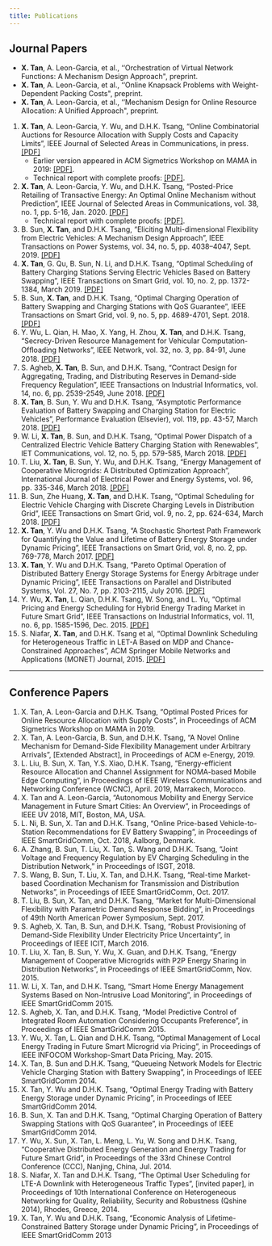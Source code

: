 ```yaml
---
title: Publications
---
```


## Journal Papers

 - **X. Tan**, A. Leon-Garcia, et al., ‘‘Orchestration of Virtual Network Functions: A Mechanism Design Approach", preprint.
 - **X. Tan**, A. Leon-Garcia, et al., ‘‘Online Knapsack Problems with Weight-Dependent Packing Costs", preprint.
 - **X. Tan**, A. Leon-Garcia, et al., ‘‘Mechanism Design for Online Resource Allocation: A Unified Approach", preprint.

1. **X. Tan**, A. Leon-Garcia, Y. Wu, and D.H.K. Tsang, “Online Combinatorial Auctions for Resource Allocation with Supply Costs and Capacity Limits”, IEEE Journal of Selected Areas in Communications, in press. [[PDF]](/documents/)
    - Earlier version appeared in ACM Sigmetrics Workshop on MAMA in 2019: [[PDF]](/documents/).
    - Technical report with complete proofs: [[PDF]](/documents/). 
1. **X. Tan**, A. Leon-Garcia, Y. Wu, and D.H.K. Tsang, “Posted-Price Retailing of Transactive Energy: An Optimal Online Mechanism without Prediction”, IEEE Journal of Selected Areas in Communications, vol. 38, no. 1, pp. 5-16, Jan. 2020. [[PDF]](/documents/)
    - Technical report with complete proofs: [[PDF]](/documents/).
1. B. Sun, **X. Tan**, and D.H.K. Tsang, “Eliciting Multi-dimensional Flexibility from Electric Vehicles: A Mechanism Design Approach”, IEEE Transactions on Power Systems, vol. 34, no. 5, pp. 4038–4047, Sept. 2019. [[PDF]](/documents/)
1. **X. Tan**, G. Qu, B. Sun, N. Li, and D.H.K. Tsang, “Optimal Scheduling of Battery Charging Stations Serving Electric Vehicles Based on Battery Swapping”, IEEE Transactions on Smart Grid, vol. 10, no. 2, pp. 1372-1384, March 2019. [[PDF]](/documents/)
1. B. Sun, **X. Tan**, and D.H.K. Tsang, “Optimal Charging Operation of Battery Swapping and Charging Stations with QoS Guarantee”, IEEE Transactions on Smart Grid, vol. 9, no. 5, pp. 4689-4701, Sept. 2018. [[PDF]](/documents/)
1. Y. Wu, L. Qian, H. Mao, X. Yang, H. Zhou, **X. Tan**, and D.H.K. Tsang, “Secrecy-Driven Resource Management for Vehicular Computation-Ofﬂoading Networks”, IEEE Network, vol. 32, no. 3, pp. 84-91, June 2018. [[PDF]](/documents/)
1. S. Agheb, **X. Tan**, B. Sun, and D.H.K. Tsang, “Contract Design for Aggregating, Trading, and Distributing Reserves in Demand-side Frequency Regulation”, IEEE Transactions on Industrial Informatics, vol. 14, no. 6, pp. 2539-2549, June 2018. [[PDF]](/documents/)
1. **X. Tan**, B. Sun, Y. Wu and D.H.K. Tsang, “Asymptotic Performance Evaluation of Battery Swapping and Charging Station for Electric Vehicles”, Performance Evaluation (Elsevier), vol. 119, pp. 43-57, March 2018. [[PDF]](/documents/)
1. W. Li, **X. Tan**, B. Sun, and D.H.K. Tsang, “Optimal Power Dispatch of a Centralized Electric Vehicle Battery Charging Station with Renewables”, IET Communications, vol. 12, no. 5, pp. 579-585, March 2018. [[PDF]](/documents/)
1. T. Liu, **X. Tan**, B. Sun, Y. Wu, and D.H.K. Tsang, “Energy Management of Cooperative Microgrids: A Distributed Optimization Approach”, International Journal of Electrical Power and Energy Systems, vol. 96, pp. 335-346, March 2018. [[PDF]](/documents/)
1. B. Sun, Zhe Huang, **X. Tan**, and D.H.K. Tsang, “Optimal Scheduling for Electric Vehicle Charging with Discrete Charging Levels in Distribution Grid”, IEEE Transactions on Smart Grid, vol. 9, no. 2, pp. 624-634, March 2018. [[PDF]](/documents/)
1. **X. Tan**, Y. Wu and D.H.K. Tsang, “A Stochastic Shortest Path Framework for Quantifying the Value and Lifetime of Battery Energy Storage under Dynamic Pricing”, IEEE Transactions on Smart Grid, vol. 8, no. 2, pp. 769-778, March 2017. [[PDF]](/documents/)
1. **X. Tan**, Y. Wu and D.H.K. Tsang, “Pareto Optimal Operation of Distributed Battery Energy Storage Systems for Energy Arbitrage under Dynamic Pricing”, IEEE Transactions on Parallel and Distributed Systems, Vol. 27, No. 7, pp. 2103-2115, July 2016. [[PDF]](/documents/)
1. Y. Wu, **X. Tan**, L. Qian, D.H.K. Tsang, W. Song, and L. Yu, “Optimal Pricing and Energy Scheduling for Hybrid Energy Trading Market in Future Smart Grid”, IEEE Transactions on Industrial Informatics, vol. 11, no. 6, pp. 1585-1596, Dec. 2015. [[PDF]](/documents/)
1. S. Niafar, **X. Tan**, and D.H.K. Tsang et al, “Optimal Downlink Scheduling for Heterogeneous Traffic in LET-A Based on MDP and Chance-Constrained Approaches”, ACM Springer Mobile Networks and Applications (MONET) Journal, 2015. [[PDF]](/documents/)


--- 
## Conference Papers
1. X. Tan, A. Leon-Garcia and D.H.K. Tsang, “Optimal Posted Prices for Online Resource Allocation with Supply Costs”, in Proceedings of ACM Sigmetrics Workshop on MAMA in 2019.
1. X. Tan, A. Leon-Garcia, B. Sun, and D.H.K. Tsang, “A Novel Online Mechanism for Demand-Side Flexibility Management under Arbitrary Arrivals”, [Extended Abstract], in Proceedings of ACM e-Energy, 2019.
1. L. Liu, B. Sun, X. Tan, Y.S. Xiao, D.H.K. Tsang, “Energy-efficient Resource Allocation and Channel Assignment for NOMA-based Mobile Edge Computing”, in Proceedings of IEEE Wireless Communications and Networking Conference (WCNC), April. 2019, Marrakech, Morocco.
1. X. Tan and A. Leon-Garcia, “Autonomous Mobility and Energy Service Management in Future Smart Cities: An Overview”, in Proceedings of IEEE UV 2018, MIT, Boston, MA, USA.
1. L. Ni, B. Sun, X. Tan and D.H.K. Tsang, “Online Price-based Vehicle-to-Station Recommendations for EV Battery Swapping”, in Proceedings of IEEE SmartGridComm, Oct. 2018, Aalborg, Denmark.
1. A. Zhang, B. Sun, T. Liu, X. Tan, S. Wang and D.H.K. Tsang, “Joint Voltage and Frequency Regulation by EV Charging Scheduling in the Distribution Network,” in Proceedings of ISGT, 2018.
1. S. Wang, B. Sun, T. Liu, X. Tan, and D.H.K. Tsang, “Real-time Market-based Coordination Mechanism for Transmission and Distribution Networks”, in Proceedings of IEEE SmartGridComm, Oct. 2017.
1. T. Liu, B. Sun, X. Tan, and D.H.K. Tsang, “Market for Multi-Dimensional Flexibility with Parametric Demand Response Bidding”, in Proceedings of 49th North American Power Symposium, Sept. 2017.
1. S. Agheb, X. Tan, B. Sun, and D.H.K. Tsang, “Robust Provisioning of Demand-Side Flexibility Under Electricity Price Uncertainty”, in Proceedings of IEEE ICIT, March 2016.
1. T. Liu, X. Tan, B. Sun, Y. Wu, X. Guan, and D.H.K. Tsang, “Energy Management of Cooperative Microgrids with P2P Energy Sharing in Distribution Networks”, in Proceedings of IEEE SmartGridComm, Nov. 2015.
1. W. Li, X. Tan, and D.H.K. Tsang, “Smart Home Energy Management Systems Based on Non-Intrusive Load Monitoring”, in Proceedings of IEEE SmartGridComm 2015.
1. S. Agheb, X. Tan, and D.H.K. Tsang, “Model Predictive Control of Integrated Room Automation Considering Occupants Preference”, in Proceedings of IEEE SmartGridComm 2015.
1. Y. Wu, X. Tan, L. Qian and D.H.K. Tsang, “Optimal Management of Local Energy Trading in Future Smart Microgrid via Pricing”, in Proceedings of IEEE INFOCOM Workshop-Smart Data Pricing, May. 2015.
1. X. Tan, B. Sun and D.H.K. Tsang, “Queueing Network Models for Electric Vehicle Charging Station with Battery Swapping”, in Proceedings of IEEE SmartGridComm 2014.
1. X. Tan, Y. Wu and D.H.K. Tsang, “Optimal Energy Trading with Battery Energy Storage under Dynamic Pricing”, in Proceedings of IEEE SmartGridComm 2014.
1. B. Sun, X. Tan and D.H.K. Tsang, “Optimal Charging Operation of Battery Swapping Stations with QoS Guarantee”, in Proceedings of IEEE SmartGridComm 2014.
1. Y. Wu, X. Sun, X. Tan, L. Meng, L. Yu, W. Song and D.H.K. Tsang, “Cooperative Distributed Energy Generation and Energy Trading for Future Smart Grid”, in Proceedings of the 33rd Chinese Control Conference (CCC), Nanjing, China, Jul. 2014.
1. S. Niafar, X. Tan and D.H.K. Tsang, “The Optimal User Scheduling for LTE-A Downlink with Heterogeneous Traffic Types”, [invited paper], in Proceedings of 10th International Conference on Heterogeneous Networking for Quality, Reliability, Security and Robustness (Qshine 2014), Rhodes, Greece, 2014.
1. X. Tan, Y. Wu and D.H.K. Tsang, “Economic Analysis of Lifetime-Constrained Battery Storage under Dynamic Pricing”, in Proceedings of IEEE SmartGridComm 2013
